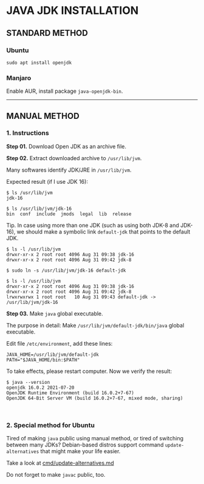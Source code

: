 # JAVA JDK INSTALLATION

## STANDARD METHOD

### Ubuntu

```shell
sudo apt install openjdk
```

### Manjaro

Enable AUR, install package ```java-openjdk-bin```.

---

## MANUAL METHOD

### 1. Instructions

**Step 01.** Download Open JDK as an archive file.

**Step 02.** Extract downloaded archive to ```/usr/lib/jvm```.

Many softwares identify JDK/JRE in ```/usr/lib/jvm```.

Expected result (if I use JDK 16):

```shell
$ ls /usr/lib/jvm
jdk-16

$ ls /usr/lib/jvm/jdk-16
bin  conf  include  jmods  legal  lib  release
```

Tip. In case using more than one JDK (such as using both JDK-8 and JDK-16), we should make a symbolic link ```default-jdk``` that points to the default JDK.

```shell
$ ls -l /usr/lib/jvm
drwxr-xr-x 2 root root 4096 Aug 31 09:38 jdk-16
drwxr-xr-x 2 root root 4096 Aug 31 09:42 jdk-8

$ sudo ln -s /usr/lib/jvm/jdk-16 default-jdk

$ ls -l /usr/lib/jvm
drwxr-xr-x 2 root root 4096 Aug 31 09:38 jdk-16
drwxr-xr-x 2 root root 4096 Aug 31 09:42 jdk-8
lrwxrwxrwx 1 root root   10 Aug 31 09:43 default-jdk -> /usr/lib/jvm/jdk-16
```

**Step 03.** Make ```java``` global executable.

The purpose in detail: Make ```/usr/lib/jvm/default-jdk/bin/java``` global executable.

Edit file ```/etc/environment```, add these lines:

```text
JAVA_HOME=/usr/lib/jvm/default-jdk
PATH="$JAVA_HOME/bin:$PATH"
```

To take effects, please restart computer. Now we verify the result:

```shell
$ java --version
openjdk 16.0.2 2021-07-20
OpenJDK Runtime Environment (build 16.0.2+7-67)
OpenJDK 64-Bit Server VM (build 16.0.2+7-67, mixed mode, sharing)
```

&nbsp;

### 2. Special method for Ubuntu

Tired of making ```java``` public using manual method, or tired of switching between many JDKs? Debian-based distros support command ```update-alternatives``` that might make your life easier.

Take a look at [cmd/update-alternatives.md](cmd/update-alternatives.md)

Do not forget to make ```javac``` public, too.
